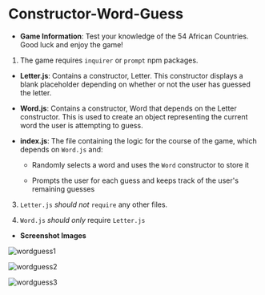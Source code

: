 # Constructor-Word-Guess

* **Game Information**: Test your knowledge of the 54 African Countries. Good luck and enjoy the game!


1. The game requires `inquirer` or `prompt` npm packages.


* **Letter.js**: Contains a constructor, Letter. This constructor displays a blank placeholder depending on whether or not the user has guessed the letter. 

* **Word.js**: Contains a constructor, Word that depends on the Letter constructor. This is used to create an object representing the current word the user is attempting to guess. 

* **index.js**: The file containing the logic for the course of the game, which depends on `Word.js` and:

  * Randomly selects a word and uses the `Word` constructor to store it

  * Prompts the user for each guess and keeps track of the user's remaining guesses

3. `Letter.js` *should not* `require` any other files.

4. `Word.js` *should only* require `Letter.js`

* **Screenshot Images**

![wordguess1](https://user-images.githubusercontent.com/33642075/39459511-0cc8da04-4cca-11e8-81f2-5fb5d9b0c64a.PNG)

![wordguess2](https://user-images.githubusercontent.com/33642075/39459514-1198f83e-4cca-11e8-8bb9-687217921989.PNG)

![wordguess3](https://user-images.githubusercontent.com/33642075/39459516-1459fb2c-4cca-11e8-9dd1-16c55043547f.PNG)